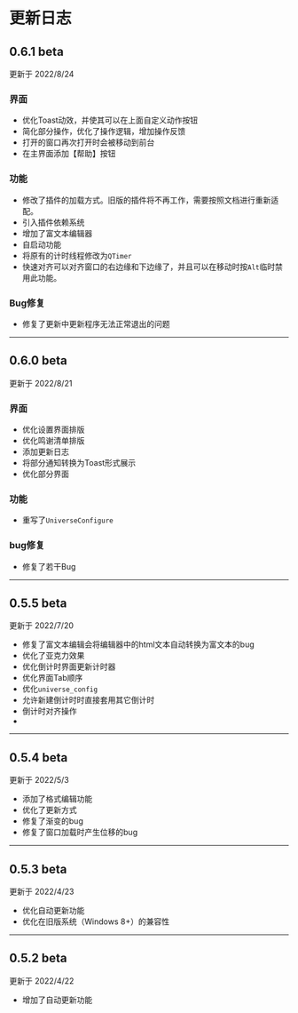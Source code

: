 # 更新日志

## 0.6.1 beta
更新于 2022/8/24

### 界面
- 优化Toast动效，并使其可以在上面自定义动作按钮
- 简化部分操作，优化了操作逻辑，增加操作反馈
- 打开的窗口再次打开时会被移动到前台
- 在主界面添加【帮助】按钮

### 功能
- 修改了插件的加载方式。旧版的插件将不再工作，需要按照文档进行重新适配。
- 引入插件依赖系统
- 增加了富文本编辑器
- 自启动功能
- 将原有的计时线程修改为`QTimer`
- 快速对齐可以对齐窗口的右边缘和下边缘了，并且可以在移动时按`Alt`临时禁用此功能。

### Bug修复
- 修复了更新中更新程序无法正常退出的问题

-----

## 0.6.0 beta
更新于 2022/8/21

### 界面
- 优化设置界面排版
- 优化鸣谢清单排版
- 添加更新日志
- 将部分通知转换为Toast形式展示
- 优化部分界面

### 功能
- 重写了`UniverseConfigure`

### bug修复
- 修复了若干Bug

-----

## 0.5.5 beta
更新于 2022/7/20

- 修复了富文本编辑会将编辑器中的html文本自动转换为富文本的bug
- 优化了亚克力效果
- 优化倒计时界面更新计时器
- 优化界面Tab顺序
- 优化`universe_config`
- 允许新建倒计时时直接套用其它倒计时
- 倒计时对齐操作
- 
-----

## 0.5.4 beta
更新于 2022/5/3

- 添加了格式编辑功能
- 优化了更新方式
- 修复了渐变的bug
- 修复了窗口加载时产生位移的bug

-----

## 0.5.3 beta
更新于 2022/4/23

- 优化自动更新功能
- 优化在旧版系统（Windows 8+）的兼容性

-----

## 0.5.2 beta
更新于 2022/4/22

- 增加了自动更新功能